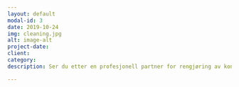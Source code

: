 ```yaml
---
layout: default
modal-id: 3
date: 2019-10-24
img: cleaning.jpg
alt: image-alt
project-date: 
client: 
category: 
description: Ser du etter en profesjonell partner for rengjøring av kontorlokaler? Vi gjør skinnende rent i små og store lokaler. Vi sørger for at ansatte og kunder legger merke til hvor rent og pent det er.

---
```

